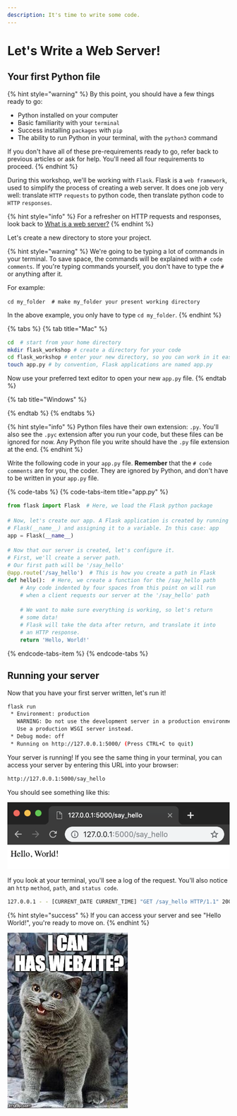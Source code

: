```yaml
---
description: It's time to write some code.
---
```


# Let's Write a Web Server!

## Your first Python file

{% hint style="warning" %}
By this point, you should have a few things ready to go:

* Python installed on your computer
* Basic familiarity with your `terminal`
* Success installing `packages` with `pip`
* The ability to run Python in your terminal, with the `python3` command

If you don't have all of these pre-requirements ready to go, refer back to previous articles or ask for help. You'll need all four requirements to proceed.
{% endhint %}

During this workshop, we'll be working with `Flask`. Flask is a `web framework`, used to simplify the process of creating a web server. It does one job very well: translate `HTTP` `requests` to python code, then translate python code to `HTTP` `responses`.

{% hint style="info" %}
For a refresher on HTTP requests and responses, look back to [What is a web server?](../hello-world/what-is-a-web-server.md)
{% endhint %}

Let's create a new directory to store your project.

{% hint style="warning" %}
We're going to be typing a lot of commands in your terminal. To save space, the commands will be explained with `# code comments`. If you're typing commands yourself, you don't have to type the `#` or anything after it.

For example:

`cd my_folder  # make my_folder your present working directory`

In the above example, you only have to type `cd my_folder`.
{% endhint %}

{% tabs %}
{% tab title="Mac" %}


```bash
cd  # start from your home directory
mkdir flask_workshop # create a directory for your code
cd flask_workshop # enter your new directory, so you can work in it easily
touch app.py # by convention, Flask applications are named app.py
```

Now use your preferred text editor to open your new `app.py` file.
{% endtab %}

{% tab title="Windows" %}

{% endtab %}
{% endtabs %}

{% hint style="info" %}
Python files have their own extension: `.py`. You'll also see the `.pyc` extension after you run your code, but these files can be ignored for now. Any Python file you write should have the `.py` file extension at the end.
{% endhint %}

Write the following code in your `app.py` file. **Remember** that the `# code comments` are for you, the coder. They are ignored by Python, and don't have to be written in your `app.py` file.

{% code-tabs %}
{% code-tabs-item title="app.py" %}
```python
from flask import Flask  # Here, we load the Flask python package

# Now, let's create our app. A Flask application is created by running
# Flask(__name__) and assigning it to a variable. In this case: app
app = Flask(__name__)

# Now that our server is created, let's configure it.
# First, we'll create a server path.
# Our first path will be '/say_hello'
@app.route('/say_hello')  # This is how you create a path in Flask
def hello():  # Here, we create a function for the /say_hello path
    # Any code indented by four spaces from this point on will run
    # when a client requests our server at the '/say_hello' path

    # We want to make sure everything is working, so let's return
    # some data!
    # Flask will take the data after return, and translate it into
    # an HTTP response.
    return 'Hello, World!'
```
{% endcode-tabs-item %}
{% endcode-tabs %}

## Running your server

Now that you have your first server written, let's run it!

```bash
flask run
 * Environment: production
   WARNING: Do not use the development server in a production environment.
   Use a production WSGI server instead.
 * Debug mode: off
 * Running on http://127.0.0.1:5000/ (Press CTRL+C to quit)
```

Your server is running! If you see the same thing in your terminal, you can access your server by entering this URL into your browser: 

```bash
http://127.0.0.1:5000/say_hello
```

You should see something like this:

![](../.gitbook/assets/image%20%282%29.png)

If you look at your terminal, you'll see a log of the request. You'll also notice an `http` `method`, `path`, and `status code`.

```bash
127.0.0.1 - - [CURRENT_DATE CURRENT_TIME] "GET /say_hello HTTP/1.1" 200 -
```

{% hint style="success" %}
If you can access your server and see "Hello World!", you're ready to move on.
{% endhint %}

![Yes, you can!](../.gitbook/assets/image%20%288%29.png)

